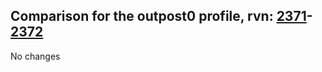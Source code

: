 ## Comparison for the outpost0 profile, rvn: [2371](https://github.com/PRO100KatYT/FortniteProfileRevisions/tree/main/profiles/outpost0/2371%20outpost0.json)-[2372](https://github.com/PRO100KatYT/FortniteProfileRevisions/tree/main/profiles/outpost0/2372%20outpost0.json)

No changes
